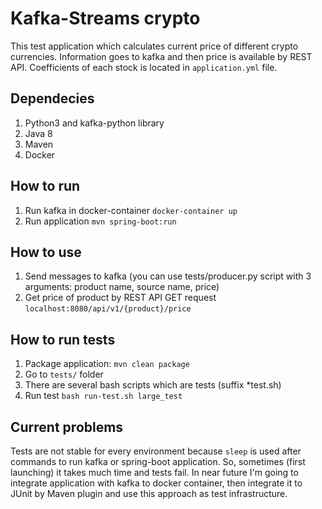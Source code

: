 # Kafka-Streams crypto

This test application which calculates current price of different crypto currencies. Information goes to kafka and then price is available by REST API. Coefficients of each stock is located in ```application.yml``` file.

## Dependecies
1) Python3 and kafka-python library
2) Java 8
3) Maven
4) Docker

## How to run
1) Run kafka in docker-container ```docker-container up```
2) Run application ```mvn spring-boot:run```

## How to use
1) Send messages to kafka (you can use tests/producer.py script with 3 arguments: product name, source name, price)
2) Get price of product by REST API GET request ```localhost:8080/api/v1/{product}/price```

## How to run tests
1) Package application: ```mvn clean package```
2) Go to ```tests/``` folder
3) There are several bash scripts which are tests (suffix *test.sh)
3) Run test ```bash run-test.sh large_test```

## Current problems
Tests are not stable for every environment because ```sleep``` is used after commands to run kafka or spring-boot application. So, sometimes (first launching) it takes much time and tests fail. In near future I'm going to integrate application with kafka to docker container, then integrate it to JUnit by Maven plugin and use this approach as test infrastructure.
